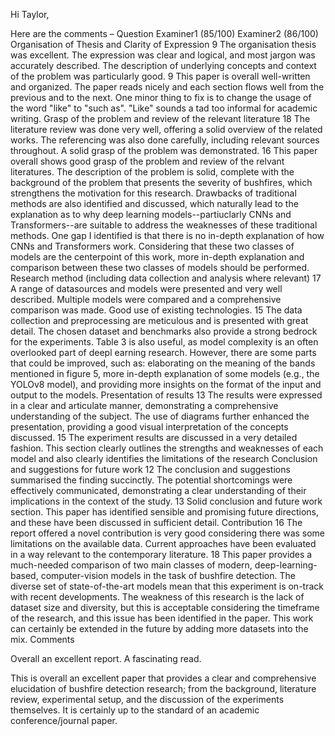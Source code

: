 Hi Taylor,
 
Here are the comments –
Question
Examiner1 (85/100)
Examiner2 (86/100)
Organisation of Thesis and Clarity of Expression
9
The organisation thesis was excellent. The expression was clear and logical, and most jargon was accurately described. The description of underlying concepts and context of the problem was particularly good.
9
This paper is overall well-written and organized. The paper reads nicely and each section flows well from the previous and to the next. One minor thing to fix is to change the usage of the word "like" to "such as". "Like" sounds a tad too informal for academic writing. 
Grasp of the problem and review of the relevant literature
18
The literature review was done very well, offering a solid overview of the related works. The referencing was also done carefully, including relevant sources throughout. A solid grasp of the problem was demonstrated.
16
This paper overall shows good grasp of the problem and review of the relvant literatures. The description of the problem is solid, complete with the background of the problem that presents the severity of bushfires, which strengthens the motivation for this research. Drawbacks of traditional methods are also identified and discussed, which naturally lead to the explanation as to why deep learning models--partiuclarly CNNs and Transformers--are suitable to address the weaknesses of these traditional methods. One gap I identified is that there is no in-depth explanation of how CNNs and Transformers work. Considering that these two classes of models are the centerpoint of this work, more in-depth explanation and comparison between these two classes of models should be performed. 
Research method (including data collection and analysis where relevant)
17
A range of datasources and models were presented and very well described. Multiple models were compared and a comprehensive comparison was made. Good use of existing technologies.
15
The data collection and preprocessing are meticulous and is presented with great detail. The chosen dataset and benchmarks also provide a strong bedrock for the experiments. Table 3 is also useful, as model complexity is an often overlooked part of deepl earning research. However, there are some parts that could be improved, such as: elaborating on the meaning of the bands mentioned in figure 5, more in-depth explanation of some models (e.g., the YOLOv8 model), and providing more insights on the format of the input and output to the models. 
Presentation of results
13
The results were expressed in a clear and articulate manner, demonstrating a comprehensive understanding of the subject. The use of diagrams further enhanced the presentation, providing a good visual interpretation of the concepts discussed.
15
The experiment results are discussed in a very detailed fashion. This section clearly outlines the strengths and weaknesses of each model and also clearly identifies the limitations of the research 
Conclusion and suggestions for future work
12
The conclusion and suggestions summarised the finding succinctly. The potential shortcomings were effectively communicated, demonstrating a clear understanding of their implications in the context of the study.
13
Solid conclusion and future work section. This paper has identified sensible and promising future directions, and these have been discussed in sufficient detail. 
Contribution
16
The report offered a novel contribution is very good considering there was some limitations on the available data. Current approaches have been evaluated in a way relevant to the contemporary literature.
18
This paper provides a much-needed comparison of two main classes of modern, deep-learning-based, computer-vision models in the task of bushfire detection. The diverse set of state-of-the-art models mean that this experiment is on-track with recent developments. The weakness of this research is the lack of dataset size and diversity, but this is acceptable considering the timeframe of the research, and this issue has been identified in the paper. This work can certainly be extended in the future by adding more datasets into the mix. 
Comments

Overall an excellent report. A fascinating read.

This is overall an excellent paper that provides a clear and comprehensive elucidation of bushfire detection research; from the background, literature review, experimental setup, and the discussion of the experiments themselves. It is certainly up to the standard of an academic conference/journal paper.